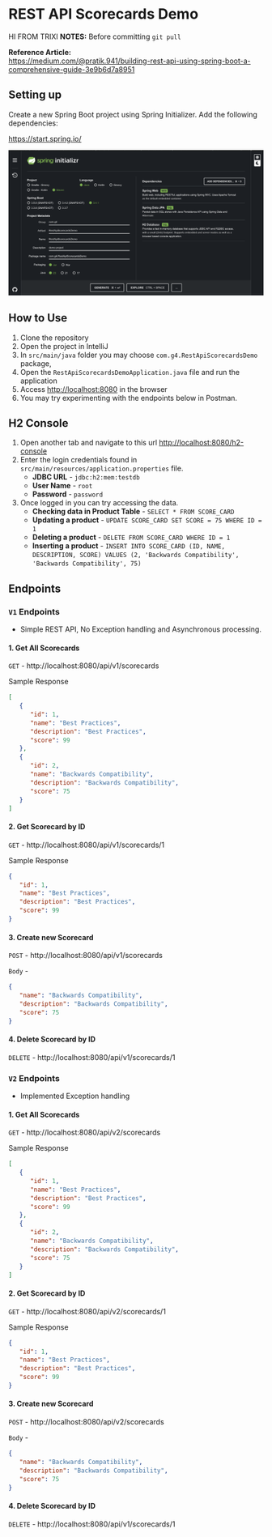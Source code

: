 # REST API Scorecards Demo
HI FROM TRIXI
**NOTES:**
Before committing `git pull`

**Reference Article:** <br>
https://medium.com/@pratik.941/building-rest-api-using-spring-boot-a-comprehensive-guide-3e9b6d7a8951

## Setting up
Create a new Spring Boot project using Spring Initializer. Add the following dependencies:

https://start.spring.io/

![Springboot-Init](Assets/springboot-init.png)

## How to Use

1. Clone the repository
2. Open the project in IntelliJ
3. In `src/main/java` folder you may choose `com.g4.RestApiScorecardsDemo` package,
4. Open the `RestApiScorecardsDemoApplication.java` file and run the application
5. Access <http://localhost:8080> in the browser
6. You may try experimenting with the endpoints below in Postman.

## H2 Console

1. Open another tab and navigate to this url <http://localhost:8080/h2-console>
2. Enter the login credentials found in `src/main/resources/application.properties` file.
    - **JDBC URL** - `jdbc:h2:mem:testdb`
    - **User Name** - `root`
    - **Password** - `password`
3. Once logged in you can try accessing the data.
    - **Checking data in Product Table** - `SELECT * FROM SCORE_CARD`
    - **Updating a product** - `UPDATE SCORE_CARD SET SCORE = 75 WHERE ID = 1`
    - **Deleting a product** - `DELETE FROM SCORE_CARD WHERE ID = 1`
    - **Inserting a product** - `INSERT INTO SCORE_CARD (ID, NAME, DESCRIPTION, SCORE) VALUES (2, 'Backwards Compatibility', 'Backwards Compatibility', 75)`

## Endpoints

### `V1` Endpoints
- Simple REST API, No Exception handling and Asynchronous processing.

#### 1. Get All Scorecards

`GET` - http://localhost:8080/api/v1/scorecards

Sample Response

```json
[
   {
      "id": 1,
      "name": "Best Practices",
      "description": "Best Practices",
      "score": 99
   },
   {
      "id": 2,
      "name": "Backwards Compatibility",
      "description": "Backwards Compatibility",
      "score": 75
   }
]
```

#### 2. Get Scorecard by ID

`GET` - http://localhost:8080/api/v1/scorecards/1

Sample Response
```json
{
   "id": 1,
   "name": "Best Practices",
   "description": "Best Practices",
   "score": 99
}
```

#### 3. Create new Scorecard

`POST` - http://localhost:8080/api/v1/scorecards

`Body` -

```json
{
   "name": "Backwards Compatibility",
   "description": "Backwards Compatibility",
   "score": 75
}
```

#### 4. Delete Scorecard by ID

`DELETE` - http://localhost:8080/api/v1/scorecards/1



### `V2` Endpoints
- Implemented Exception handling

#### 1. Get All Scorecards

`GET` - http://localhost:8080/api/v2/scorecards

Sample Response

```json
[
   {
      "id": 1,
      "name": "Best Practices",
      "description": "Best Practices",
      "score": 99
   },
   {
      "id": 2,
      "name": "Backwards Compatibility",
      "description": "Backwards Compatibility",
      "score": 75
   }
]
```

#### 2. Get Scorecard by ID

`GET` - http://localhost:8080/api/v2/scorecards/1

Sample Response
```json
{
   "id": 1,
   "name": "Best Practices",
   "description": "Best Practices",
   "score": 99
}
```

#### 3. Create new Scorecard

`POST` - http://localhost:8080/api/v2/scorecards

`Body` -

```json
{
   "name": "Backwards Compatibility",
   "description": "Backwards Compatibility",
   "score": 75
}
```

#### 4. Delete Scorecard by ID

`DELETE` - http://localhost:8080/api/v1/scorecards/1